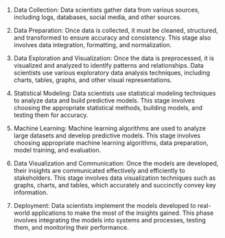1. Data Collection: Data scientists gather data from various sources, including logs, databases, social media, and other sources. 

2. Data Preparation: Once data is collected, it must be cleaned, structured, and transformed to ensure accuracy and consistency. This stage also involves data integration, formatting, and normalization. 

3. Data Exploration and Visualization: Once the data is preprocessed, it is visualized and analyzed to identify patterns and relationships. Data scientists use various exploratory data analysis techniques, including charts, tables, graphs, and other visual representations. 

4. Statistical Modeling: Data scientists use statistical modeling techniques to analyze data and build predictive models. This stage involves choosing the appropriate statistical methods, building models, and testing them for accuracy. 

5. Machine Learning: Machine learning algorithms are used to analyze large datasets and develop predictive models. This stage involves choosing appropriate machine learning algorithms, data preparation, model training, and evaluation. 

6. Data Visualization and Communication: Once the models are developed, their insights are communicated effectively and efficiently to stakeholders. This stage involves data visualization techniques such as graphs, charts, and tables, which accurately and succinctly convey key information. 

7. Deployment: Data scientists implement the models developed to real-world applications to make the most of the insights gained. This phase involves integrating the models into systems and processes, testing them, and monitoring their performance.